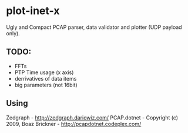 plot-inet-x
===========
Ugly and Compact PCAP parser, data validator and plotter (UDP payload only).

TODO:
-----------
- FFTs
- PTP Time usage (x axis)
- derrivatives of data items
- big parameters (not 16bit)

Using
-----------
Zedgraph - http://zedgraph.dariowiz.com/
PCAP.dotnet - Copyright (c) 2009, Boaz Brickner - http://pcapdotnet.codeplex.com/
